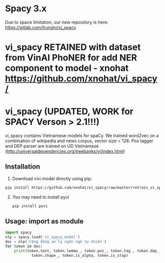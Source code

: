 # Spacy 3.x
Due to space limitation, our new repository is here: https://gitlab.com/trungtv/vi_spacy

# vi_spacy RETAINED with dataset from VinAI PhoNER for add NER component to model - xnohat https://github.com/xnohat/vi_spacy/

# vi_spacy (UPDATED, WORK for SPACY Verson > 2.1!!!)
vi_spacy contains Vietnamese models for spaCy. We trained word2vec on a combination of wikipedia and news corpus, vector size = 128. Pos tagger and DEP parser are trained on UD Vietnamese (http://universaldependencies.org/treebanks/vi/index.html)
## Installation 
1. Download vivi model directly using pip:
```bash 
pip install https://github.com/xnohat/vi_spacy/raw/master/retrain_vi_spacy_model_for_ner/dist/vi_spacy_model-0.2.1.tar.gz
```

2. You may need to install pyvi 
    ```bash 
    pip install pyvi 
    ```

## Usage: import as module 
```python
import spacy
nlp = spacy.load('vi_spacy_model')
doc = nlp('Cộng đồng xử lý ngôn ngữ tự nhiên')
for token in doc:
    print(token.text, token.lemma_, token.pos_, token.tag_, token.dep_,
            token.shape_, token.is_alpha, token.is_stop)
```
